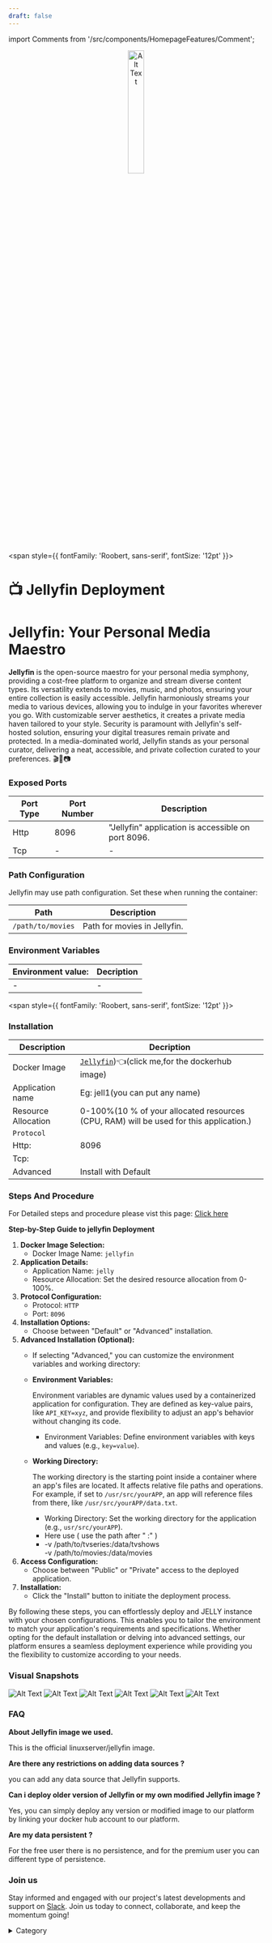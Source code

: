 ```yaml
---
draft: false
---
```

import Comments from '/src/components/HomepageFeatures/Comment';

<p align="center">
  <img src="/img/dsd.jpg" alt="Alt Text" width="25%"/>
</p> 

<span style={{ fontFamily: 'Roobert, sans-serif', fontSize: '12pt' }}>

# 📺 Jellyfin Deployment

# Jellyfin: Your Personal Media Maestro

**Jellyfin** is the open-source maestro for your personal media symphony, providing a cost-free platform to organize and stream diverse content types. Its versatility extends to movies, music, and photos, ensuring your entire collection is easily accessible. Jellyfin harmoniously streams your media to various devices, allowing you to indulge in your favorites wherever you go. With customizable server aesthetics, it creates a private media haven tailored to your style. Security is paramount with Jellyfin's self-hosted solution, ensuring your digital treasures remain private and protected. In a media-dominated world, Jellyfin stands as your personal curator, delivering a neat, accessible, and private collection curated to your preferences. 🎬🎵📷

### Exposed Ports

| Port Type | Port Number | Description                                       |
| --------- | ----------- | ------------------------------------------------- |
| Http      | 8096        | "Jellyfin" application is accessible on port 8096. |
| Tcp       | -           | -             |

### Path Configuration

Jellyfin may use path configuration. Set these when running the container:

| Path                  | Description                             |
| --------------------- | --------------------------------------- |
| `/path/to/movies`     | Path for movies in Jellyfin.             |


### Environment Variables


|   **Environment value:**          | Decription                                                                                                               | 
| --------------------- | ------                                                                                                                   | 
|-       |  -                              |

</span>


<span style={{ fontFamily: 'Roobert, sans-serif', fontSize: '12pt' }}>

### Installation

|  Description          | Decription                                                                                                               | 
| --------------------- | ------                                                                                                                   | 
| Docker Image          |  [`Jellyfin`](https://hub.docker.com/r/jellyfin/jellyfin))👈(click me,for the dockerhub image)                                   |
| Application name      |  Eg: jell1(you can put any name)                                                                                        | 
| Resource Allocation   |  0-100%(10 % of your allocated resources (CPU, RAM) will be used for this application.)                                  | 
| `Protocol`            |                                                                                                                          | 
|  Http:                | 8096                                                                                                                      |
|  Tcp:                 |                                                                                                                          | 
|    Advanced           |    Install with Default                                                                                                  |


### Steps And Procedure

For Detailed steps and procedure please vist this page: [Click here](https://techscaleinfinite.github.io/introduction/cloud-float/Steps%20and%20procedure)



**Step-by-Step Guide to jellyfin Deployment**

1. **Docker Image Selection:**
   * Docker Image Name: `jellyfin`
2. **Application Details:**
   * Application Name: `jelly`
   * Resource Allocation: Set the desired resource allocation from 0-100%.
3. **Protocol Configuration:**
   * Protocol: `HTTP`
   * Port: `8096`
4. **Installation Options:**
   * Choose between "Default" or "Advanced" installation.
5. **Advanced Installation (Optional):**
   * If selecting "Advanced," you can customize the environment variables and working directory:
   *   **Environment Variables:**

       Environment variables are dynamic values used by a containerized application for configuration. They are defined as key-value pairs, like `API_KEY=xyz`, and provide flexibility to adjust an app's behavior without changing its code.

       * Environment Variables: Define environment variables with keys and values (e.g., `key=value`).
   *   **Working Directory:**

       The working directory is the starting point inside a container where an app's files are located. It affects relative file paths and operations. For example, if set to `/usr/src/yourAPP`, an app will reference files from there, like `/usr/src/yourAPP/data.txt`.

       * Working Directory: Set the working directory for the application (e.g., `usr/src/yourAPP`).
       * Here use ( use the path after   " :"  )
       * \-v /path/to/tvseries:/data/tvshows\
         \-v /path/to/movies:/data/movies
6. **Access Configuration:**
   * Choose between "Public" or "Private" access to the deployed application.
7. **Installation:**
   * Click the "Install" button to initiate the deployment process.

By following these steps, you can effortlessly deploy and JELLY instance with your chosen configurations. This enables you to tailor the environment to match your application's requirements and specifications. Whether opting for the default installation or delving into advanced settings, our platform ensures a seamless deployment experience while providing you the flexibility to customize according to your needs.

### Visual Snapshots


![Alt Text](/img/l7.jpg)
![Alt Text](/img/k5k.jpg)
![Alt Text](/img/ll.jpg)
![Alt Text](/img/ooog.jpg)
![Alt Text](/img/kkkj.jpg)
![Alt Text](/img/kkn.jpg)




### FAQ

**About Jellyfin image we used.**

This is the official linuxserver/jellyfin image.

**Are there any restrictions on adding data sources ?**

you can add any data source that Jellyfin supports.

**Can i deploy older version of Jellyfin or my own modified Jellyfin image ?**

Yes, you can simply deploy any version or modified image to our platform by linking your docker hub account to our platform.

**Are my data persistent ?**

For the free user there is no persistence, and for the premium user you can different type of persistence.

### Join us

Stay informed and engaged with our project's latest developments and support on [Slack](https://app.slack.com/client/T04QS32JX6E/C04QKEWE146). Join us today to connect, collaborate, and keep the momentum going!&#x20;

<details>

<summary>Category</summary>

Kubernetes, cloud computing, DevOps, cloud services, hosting platform, container orchestration, cloud infrastructure, cloud deployment, cloud management, cloud technology, cloud solutions, media, entertainment, jellyfin

</details>

</span>


<Comments />